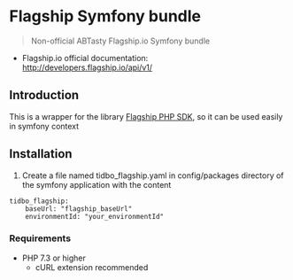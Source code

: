 # Flagship Symfony bundle
> Non-official ABTasty Flagship.io Symfony bundle

* Flagship.io official documentation:  
  http://developers.flagship.io/api/v1/

## Introduction
This is a wrapper for the library [Flagship PHP SDK](https://wcomnisky.github.io/flagship-php-sdk/), so it can be used easily in symfony context

## Installation
1. Create a file named tidbo_flagship.yaml in config/packages directory of the symfony application with the content
```shell
tidbo_flagship:
    baseUrl: "flagship_baseUrl"
    environmentId: "your_environmentId"
```

### Requirements

* PHP 7.3 or higher
  * cURL extension recommended
